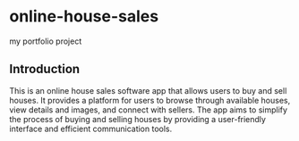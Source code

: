 # online-house-sales
my portfolio project
## Introduction
This is an online house sales software app that allows users to buy and sell houses. It provides a platform for users to browse through available houses, view details and images, and connect with sellers. The app aims to simplify the process of buying and selling houses by providing a user-friendly interface and efficient communication tools.

